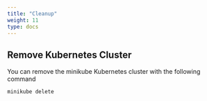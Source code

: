 ```yaml
---
title: "Cleanup"
weight: 11
type: docs
---
```


## Remove Kubernetes Cluster

You can remove the minikube Kubernetes cluster with the following command

```bash
minikube delete
```
